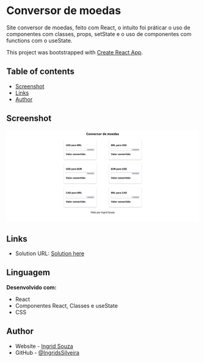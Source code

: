 # Conversor de moedas

Site conversor de moedas, feito com React, o intuito foi práticar o uso de componentes com classes, props, setState e o uso de componentes com functions com o useState.

This project was bootstrapped with [Create React App](https://github.com/facebook/create-react-app).

## Table of contents

- [Screenshot](#screenshot)
- [Links](#links)
- [Author](#author)

## Screenshot

![](public/conversor.png)

## Links

- Solution URL: [Solution here](https://github.com/IngridsSilveira/conversor_moedas_react)

## Linguagem
<p><strong>Desenvolvido com:</strong></p>
<ul>
        <li>React</li>
        <li>Componentes React, Classes e useState</li>
        <li>CSS</li>
</ul>

## Author

- Website - [Ingrid Souza](https://ingriddev.netlify.app/)
- GitHub - [@IngridsSilveira](https://github.com/IngridsSilveira)

